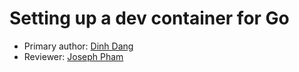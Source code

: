 # Setting up a dev container for Go

* Primary author: [Dinh Dang](https://github.com/DinhDueDang)
* Reviewer: [Joseph Pham](https://github.com/jhpham)
